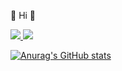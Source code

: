 👋 Hi 👋

<a href="https://velog.io/@hwangji2x" target="_blank"><img src="https://img.shields.io/badge/Velog-20C997?style=flat-square&logo=Velog&logoColor=white"/>
<a href="mailto:hey.hwangji2x@gmail.com" target="_blank"><img src="https://img.shields.io/badge/Gmail-EA4335?style=flat-square&logo=Gmail&logoColor=white"/>

![Anurag's GitHub stats](https://github-readme-stats.vercel.app/api?username=hwangji2x&show_icons=true&theme=omni)

<!---
hwangji2x/hwangji2x is a ✨ special ✨ repository because its `README.md` (this file) appears on your GitHub profile.
You can click the Preview link to take a look at your changes.
--->
  
